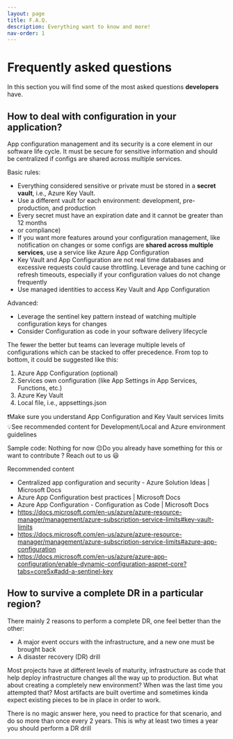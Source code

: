 ```yaml
---
layout: page
title: F.A.Q.
description: Everything want to know and more!
nav-order: 1
---
```


# Frequently asked questions

In this section you will find some of the most asked questions **developers** have. 

## How to deal with configuration in your application?

App configuration management and its security is a core element in our software life cycle. It must be secure for sensitive information and should be centralized if configs are shared across multiple services.

Basic rules:
- Everything considered sensitive or private must be stored in a **secret vault**, i.e., Azure Key Vault.
- Use a different vault for each environment: development, pre-production, and production
- Every secret must have an expiration date and it cannot be greater than 12 months
- or compliance)
- If you want more features around your configuration management, like notification on changes or some configs are **shared across multiple services**, use a service like Azure App Configuration
- Key Vault and App Configuration are not real time databases and excessive requests could cause throttling. Leverage and tune caching or refresh timeouts, especially if your configuration values do not change frequently
- Use managed identities to access Key Vault and App Configuration

Advanced:
- Leverage the sentinel key pattern  instead of watching multiple configuration keys for changes
- Consider Configuration as code in your software delivery lifecycle

The fewer the better but teams can leverage multiple levels of configurations which can be stacked to offer precedence. From top to bottom, it could be suggested like this:

1.	Azure App Configuration (optional)
2.	Services own configuration (like App Settings in App Services, Functions, etc.)
3.	Azure Key Vault
4.	Local file, i.e., appsettings.json

❗Make sure you understand App Configuration and Key Vault services limits
💡See recommended content for Development/Local and Azure environment guidelines

Sample code: Nothing for now 😔Do you already have something for this or want to contribute ? Reach out to us 😃

Recommended content
- Centralized app configuration and security - Azure Solution Ideas | Microsoft Docs
- Azure App Configuration best practices | Microsoft Docs
- Azure App Configuration - Configuration as Code | Microsoft Docs
- https://docs.microsoft.com/en-us/azure/azure-resource-manager/management/azure-subscription-service-limits#key-vault-limits
- https://docs.microsoft.com/en-us/azure/azure-resource-manager/management/azure-subscription-service-limits#azure-app-configuration
- https://docs.microsoft.com/en-us/azure/azure-app-configuration/enable-dynamic-configuration-aspnet-core?tabs=core5x#add-a-sentinel-key



## How to survive a complete DR in a particular region?

There mainly 2 reasons to perform a complete DR, one feel better than the other:

- A major event occurs with the infrastructure, and a new one must be brought back
- A disaster recovery (DR) drill

Most projects have at different levels of maturity, infrastructure as code that help deploy infrastructure changes all the way up to production. But what about creating a completely new environment? When was the last time you attempted that? Most artifacts are built overtime and sometimes kinda expect existing pieces to be in place in order to work.

There is no magic answer here, you need to practice for that scenario, and do so more than once every 2 years. This is why at least two times a year you should perform a DR drill
